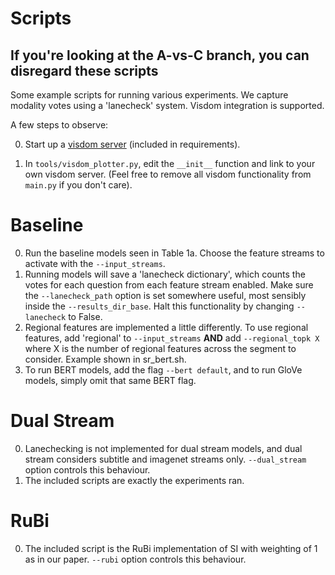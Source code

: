 # Scripts

## If you're looking at the A-vs-C branch, you can disregard these scripts

Some example scripts for running various experiments. We capture modality votes using a 'lanecheck' system. Visdom integration is supported.

A few steps to observe:<br>

0. Start up a [visdom server](https://pypi.org/project/visdom/) (included in requirements).<br>

1. In `tools/visdom_plotter.py`, edit the `__init__` function and link to your own visdom server. (Feel free to remove all visdom functionality from `main.py` if you don't care).<br>


# Baseline

0. Run the baseline models seen in Table 1a. Choose the feature streams to activate with the `--input_streams`.<br> 
1. Running models will save a 'lanecheck dictionary', which counts the votes for each question from each feature stream enabled. Make sure the `--lanecheck_path` option is set somewhere useful, most sensibly inside the `--results_dir_base`. Halt this functionality by changing `--lanecheck` to False.<br>
2. Regional features are implemented a little differently. To use regional features, add 'regional' to `--input_streams` <strong>AND</strong> add `--regional_topk X` where X is the number of regional features across the segment to consider. Example shown in sr_bert.sh.<br>
3. To run BERT models, add the flag `--bert default`, and to run GloVe models, simply omit that same BERT flag.<br>


# Dual Stream
 
0. Lanechecking is not implemented for dual stream models, and dual stream considers subtitle and imagenet streams only. `--dual_stream` option controls this behaviour.
1. The included scripts are exactly the experiments ran.

# RuBi

0. The included script is the RuBi implementation of SI with weighting of 1 as in our paper. `--rubi` option controls this behaviour.
